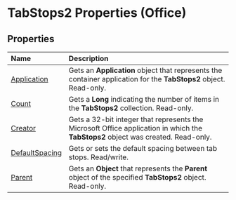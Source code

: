 
# TabStops2 Properties (Office)

## Properties



|**Name**|**Description**|
|:-----|:-----|
|[Application](5014a025-4502-2efd-1d34-c6fbcf403f40.md)|Gets an  **Application** object that represents the container application for the **TabStops2** object. Read-only.|
|[Count](7af04294-702d-bf43-5654-cd1f92ffaea4.md)|Gets a  **Long** indicating the number of items in the **TabStops2** collection. Read-only.|
|[Creator](be65a4ff-ff1e-7514-0509-5e64de3b74e4.md)|Gets a 32-bit integer that represents the Microsoft Office application in which the **TabStops2** object was created. Read-only.|
|[DefaultSpacing](78d5846a-2c9a-c341-7323-0e1b2d130b77.md)|Gets or sets the default spacing between tab stops. Read/write.|
|[Parent](f0a137b5-a8d9-dcce-64cd-632349706a78.md)|Gets an  **Object** that represents the **Parent** object of the specified **TabStops2** object. Read-only.|
